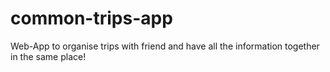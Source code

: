 # common-trips-app
Web-App to organise trips with friend and have all the information together in the same place!
